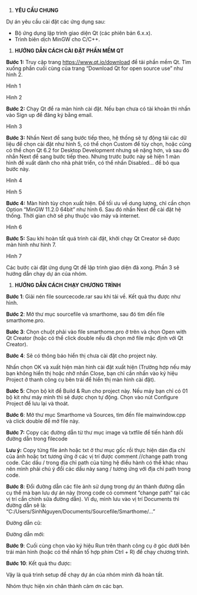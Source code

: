 ﻿

1. **YÊU CẦU CHUNG**

Dự án yêu cầu cài đặt các ứng dụng sau:

- Bộ ứng dụng lập trình giao diện Qt (các phiên bản 6.x.x).
- Trình biên dịch MinGW cho C/C++.



1. **HƯỚNG DẪN CÁCH CÀI ĐẶT PHẦN MỀM QT**

**Bước 1:** Truy cập trang <https://www.qt.io/download> để tải phần mềm Qt. Tìm xuống phần cuối cùng của trang “Download Qt for open source use” như hình 2.

Hình 1

Hình 2

**Bước 2:** Chạy Qt để ra màn hình cài đặt. Nếu bạn chưa có tài khoản thì nhấn vào Sign up để đăng ký bằng email.

Hình 3

**Bước 3:** Nhấn Next để sang bước tiếp theo, hệ thống sẽ tự động tải các dữ liệu để chọn cài đặt như hình 5, có thể chọn Custom để tùy chọn, hoặc cũng có thể chọn Qt 6.2 for Desktop Development nhưng sẽ nặng hơn, và sau đó nhắn Next để sang bước tiếp theo. Nhưng trước bước này sẽ hiện 1 màn hình đề xuất dành cho nhà phát triển, có thể nhấn Disabled… để bỏ qua bước này.

Hình 4

Hình 5

**Bước 4:** Màn hình tùy chọn xuất hiện. Để tối ưu về dung lượng, chỉ cần chọn Option “MinGW 11.2.0  64bit” như hình 6. Sau đó nhấn Next để cài đặt hệ thống. Thời gian chờ sẽ phụ thuộc vào máy và internet.


Hình 6

**Bước 5:** Sau khi hoàn tất quá trình cài đặt, khởi chạy Qt Creator sẽ được màn hình như hình 7.

Hình 7

Các bước cài đặt ứng dụng Qt để lập trình giao diện đã xong. Phần 3 sẽ hướng dẫn chạy dự án của nhóm.



1. **HƯỚNG DẪN CÁCH CHẠY CHƯƠNG TRÌNH**

**Bước 1**: Giải nén file sourcecode.rar sau khi tải về. Kết quả thu được như hình.

**Bước 2**: Mở thư mục sourcefile và smarthome, sau đó tìm đến file smarthome.pro.

**Bước 3**: Chọn chuột phải vào file smarthome.pro ở trên và chọn Open with Qt Creator (hoặc có thể click double nếu đã chọn mở file mặc định với Qt Creator).

**Bước 4**: Sẽ có thông báo hiển thị chưa cài đặt cho project này.

Nhấn chọn OK và xuất hiện màn hình cài đặt xuất hiện (Trường hợp nếu máy bạn không hiển thị hoặc nhỡ nhấn Close, bạn chỉ cần nhấn vào ký hiệu Project ở thanh công cụ bên trái để hiển thị màn hình cài đặt).

**Bước 5**: Chọn bộ kit để Build & Run cho project này. Nếu máy bạn chỉ có 01 bộ kit như máy mình thì sẽ được chọn tự động. Chọn vào nút Configure Project để lưu lại và thoát.

**Bước 6**: Mở thư mục Smarthome và Sources, tìm đến file mainwindow.cpp và click double để mở file này.

**Bước 7:** Copy các đường dẫn từ thư mục image và txtfile để tiến hành đổi đường dẫn trong filecode

**Lưu ý:** Copy từng file ảnh hoặc txt ở thư mục gốc rồi thực hiện dán địa chỉ của ảnh hoặc txt tương ứng ở các vị trí được comment //change path trong code. Các dấu / trong địa chỉ path của từng hệ điều hành có thể khác nhau nên mình phải chú ý đổi các dấu này sang / tương ứng với địa chỉ path trong code.


**Bước 8**: Đổi đường dẫn các file ảnh sử dụng trong dự án thành đường dẫn cụ thể mà bạn lưu dự án này (trong code có comment “change path” tại các vị trí cần chỉnh sửa đường dẫn). Ví dụ, mình lưu vào vị trí Documents thì đường dẫn sẽ là: “C:/Users/SinhNguyen/Documents/Sourcefile/Smarthome/…”

Đường dẫn cũ:

Đường dẫn mới:


**Bước 9**: Cuối cùng chọn vào ký hiệu Run trên thanh công cụ ở góc dưới bên trái màn hình (hoặc có thể nhấn tổ hợp phím Ctrl + R) để chạy chương trình.

**Bước 10**: Kết quả thu được:


Vậy là quá trình setup để chạy dự án của nhóm mình đã hoàn tất.

Nhóm thực hiện xin chân thành cảm ơn các bạn.
